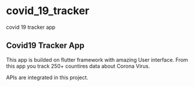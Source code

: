 # covid_19_tracker

covid 19 tracker app

## Covid19 Tracker App

This app is builded on flutter framework with amazing User interface. From this app you track 250+ countires data about Corona Virus. 

APIs are integrated in this project.
